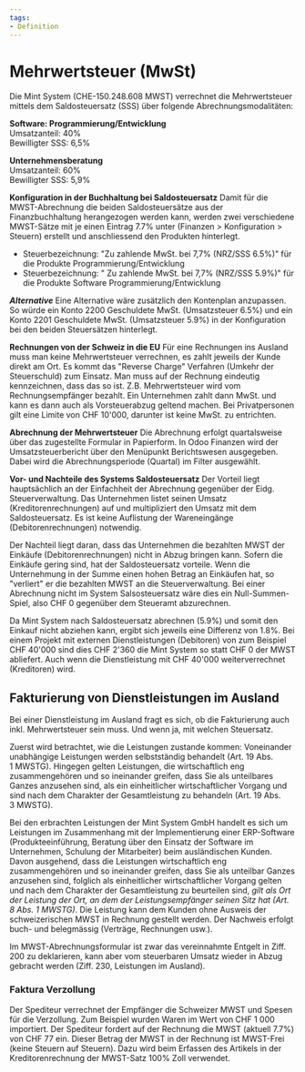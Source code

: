 ```yaml
---
tags:
- Definition
---
```

# Mehrwertsteuer (MwSt)
Die Mint System (CHE-150.248.608 MWST) verrechnet die Mehrwertsteuer mittels dem Saldosteuersatz (SSS) über folgende Abrechnungsmodalitäten:

**Software: Programmierung/Entwicklung**  
Umsatzanteil: 40%  
Bewilligter SSS: 6,5%  

**Unternehmensberatung**  
Umsatzanteil: 60%  
Bewilligter SSS: 5,9%  

**Konfiguration in der Buchhaltung bei Saldosteuersatz**
Damit für die MWST-Abrechnung die beiden Saldosteuersätze aus der Finanzbuchhaltung herangezogen werden kann, werden zwei verschiedene MWST-Sätze mit je einen Eintrag 7.7% unter (Finanzen > Konfiguration > Steuern) erstellt und anschliessend den Produkten hinterlegt. 
- Steuerbezeichnung: "Zu zahlende MwSt. bei 7,7% (NRZ/SSS 6.5%)" für die Produkte Programmierung/Entwicklung
- Steuerbezeichnung: "	Zu zahlende MwSt. bei 7,7% (NRZ/SSS 5.9%)" für die Produkte Software Programmierung/Entwicklung

***Alternative***
Eine Alternative wäre zusätzlich den Kontenplan anzupassen. So würde ein Konto 2200 Geschuldete MwSt. (Umsatzsteuer 6.5%) und ein Konto 2201 Geschuldete MwSt. (Umsatzsteuer 5.9%) in der Konfiguration bei den beiden Steuersätzen hinterlegt.

**Rechnungen von der Schweiz in die EU**
Für eine Rechnungen ins Ausland muss man keine Mehrwertsteuer verrechnen, es zahlt jeweils der Kunde direkt am Ort. Es kommt das "Reverse Charge" Verfahren (Umkehr der Steuerschuld) zum Einsatz. Man muss auf der Rechnung eindeutig kennzeichnen, dass das so ist. Z.B. Mehrwertsteuer wird vom Rechnungsempfänger bezahlt.
Ein Unternehmen zahlt dann MwSt. und kann es dann auch als Vorsteuerabzug geltend machen. Bei Privatpersonen gilt eine Limite von CHF 10'000, darunter ist keine MwSt. zu entrichten.

**Abrechnung der Mehrwertsteuer**
Die Abrechnung erfolgt quartalsweise über das zugestellte Formular in Papierform. In Odoo Finanzen wird der Umsatzsteuerbericht über den Menüpunkt Berichtswesen ausgegeben. Dabei wird die Abrechnungsperiode (Quartal) im Filter ausgewählt.

**Vor- und Nachteile des Systems Saldosteuersatz**
Der Vorteil liegt hauptsächlich an der Einfachheit der Abrechnung gegenüber der Eidg. Steuerverwaltung. Das Unternehmen listet seinen Umsatz (Kreditorenrechnungen) auf und multipliziert den Umsatz mit dem Saldosteuersatz. Es ist keine Auflistung der Wareneingänge (Debitorenrechnungen) notwendig.

Der Nachteil liegt daran, dass das Unternehmen die bezahlten MWST der Einkäufe (Debitorenrechnungen) nicht in Abzug bringen kann. Sofern die Einkäufe gering sind, hat der Saldosteuersatz vorteile. Wenn die Unternehmung in der Summe einen hohen Betrag an Einkäufen hat, so "verliert" er die bezahlten MWST an die Steuerverwaltung. Bei einer Abrechnung nicht im System Salsosteuersatz wäre dies ein Null-Summen-Spiel, also CHF 0 gegenüber dem Steueramt abzurechnen. 

Da Mint System nach Saldosteuersatz abrechnen (5.9%) und somit den Einkauf nicht abziehen kann, ergibt sich jeweils eine Differenz von 1.8%. Bei einem Projekt mit externen Dienstleistungen (Debitoren) von zum Beispiel CHF 40'000 sind dies CHF 2'360 die Mint System so statt CHF 0 der MWST abliefert. Auch wenn die Dienstleistung mit CHF 40'000 weiterverrechnet (Kreditoren) wird. 

## Fakturierung von Dienstleistungen im Ausland
Bei einer Dienstleistung im Ausland fragt es sich, ob die Fakturierung auch inkl. Mehrwertsteuer sein muss. Und wenn ja, mit welchen Steuersatz.

Zuerst wird betrachtet, wie die Leistungen zustande kommen: 
Voneinander unabhängige Leistungen werden selbstständig behandelt (Art. 19 Abs. 1 MWSTG). Hingegen gelten Leistungen, die wirtschaftlich eng zusammengehören und so ineinander greifen, dass Sie als unteilbares Ganzes anzusehen sind, als ein einheitlicher wirtschaftlicher Vorgang und sind nach dem Charakter der Gesamtleistung zu behandeln (Art. 19 Abs. 3 MWSTG).  
  
Bei den erbrachten Leistungen der Mint System GmbH handelt es sich um Leistungen im Zusammenhang mit der Implementierung einer ERP-Software (Produkteeinführung, Beratung über den Einsatz der Software im Unternehmen, Schulung der Mitarbeiter) beim ausländischen Kunden. Davon ausgehend, dass die Leistungen wirtschaftlich eng zusammengehören und so ineinander greifen, dass Sie als unteilbar Ganzes anzusehen sind, folglich als einheitlicher wirtschaftlicher Vorgang gelten und nach dem Charakter der Gesamtleistung zu beurteilen sind, *gilt als Ort der Leistung der Ort, an dem der Leistungsempfänger seinen Sitz hat (Art. 8 Abs. 1 MWSTG)*.
Die Leistung kann dem Kunden ohne Ausweis der schweizerischen MWST in Rechnung gestellt werden. Der Nachweis erfolgt buch- und belegmässig (Verträge, Rechnungen usw.).  
  
Im MWST-Abrechnungsformular ist zwar das vereinnahmte Entgelt in Ziff. 200 zu deklarieren, kann aber vom steuerbaren Umsatz wieder in Abzug gebracht werden (Ziff. 230, Leistungen im Ausland).

### Faktura Verzollung
Der Spediteur verrechnet der Empfänger die Schweizer MWST und Spesen für die Verzollung. Zum Beispiel wurden Waren im Wert von CHF 1 000 importiert. Der Spediteur fordert auf der Rechnung die MWST (aktuell 7.7%) von CHF 77 ein. Dieser Betrag der MWST in der Rechnung ist MWST-Frei 
(keine Steuern auf Steuern).
Dazu wird beim Erfassen des Artikels in der Kreditorenrechnung der MWST-Satz 100% Zoll verwendet.